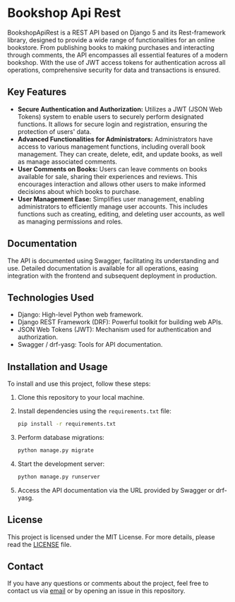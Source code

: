 # Bookshop Api Rest
BookshopApiRest is a REST API based on Django 5 and its Rest-framework library, designed to provide a wide range of functionalities for an online bookstore. From publishing books to making purchases and interacting through comments, the API encompasses all essential features of a modern bookshop. With the use of JWT access tokens for authentication across all operations, comprehensive security for data and transactions is ensured.


## Key Features
- **Secure Authentication and Authorization:** Utilizes a JWT (JSON Web Tokens) system to enable users to securely perform designated functions. It allows for secure login and registration, ensuring the protection of users' data.
- **Advanced Functionalities for Administrators:** Administrators have access to various management functions, including overall book management. They can create, delete, edit, and update books, as well as manage associated comments.
- **User Comments on Books:** Users can leave comments on books available for sale, sharing their experiences and reviews. This encourages interaction and allows other users to make informed decisions about which books to purchase.
- **User Management Ease:** Simplifies user management, enabling administrators to efficiently manage user accounts. This includes functions such as creating, editing, and deleting user accounts, as well as managing permissions and roles.


## Documentation

The API is documented using Swagger, facilitating its understanding and use. 
Detailed documentation is available for all operations, easing integration with the frontend and subsequent deployment in production.

## Technologies Used

- Django: High-level Python web framework.
- Django REST Framework (DRF): Powerful toolkit for building web APIs.
- JSON Web Tokens (JWT): Mechanism used for authentication and authorization.
- Swagger / drf-yasg: Tools for API documentation.

## Installation and Usage

To install and use this project, follow these steps:

1. Clone this repository to your local machine.
2. Install dependencies using the `requirements.txt` file:

    ```bash
    pip install -r requirements.txt
    ```

3. Perform database migrations:

    ```bash
    python manage.py migrate
    ```

4. Start the development server:

    ```bash
    python manage.py runserver
    ```

5. Access the API documentation via the URL provided by Swagger or drf-yasg.


## License

This project is licensed under the MIT License. For more details, please read the [LICENSE](LICENSE) file.

## Contact

If you have any questions or comments about the project, feel free to contact us via [email](solisaullajuan@gmail.com) or by opening an issue in this repository.
